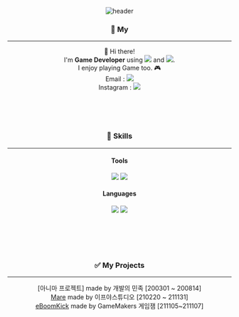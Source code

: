 <div align="center">
  
![header](https://capsule-render.vercel.app/api?type=Cylinder&color=auto&height=300&section=header&text=DogFootprint&fontSize=90)

### 🐲 My
--- 
👋 Hi there!  
I'm **Game Developer** using <img src="https://img.shields.io/badge/Unity-000000?style=flat-square&logo=Unity&logoColor=white"/> and <img src="https://img.shields.io/badge/Cocos Creator-55C2E1?style=flat-square&logo=Cocos&logoColor=white"/>.  
I enjoy playing Game too. 🎮  
Email : <a href="mailto:minwoobin2000@gmail.com"><img src="https://img.shields.io/badge/minwoobin2000@gmail.com-EA4335?style=flat-square&logo=Gmail&logoColor=white"/></a>  
Instagram : <a href="https://www.instagram.com/0r7l_ubinzzang/"><img src="https://img.shields.io/badge/woonenii-E4405F?style=flat-square&logo=Instagram&logoColor=white"/></a>  
<br />
<br />
<br />
<br />
  
### 💪 Skills 
---
#### Tools
<img src="https://img.shields.io/badge/Unity-000000?style=flat-square&logo=Unity&logoColor=white"/> <img src="https://img.shields.io/badge/Cocos Creator-55C2E1?style=flat-square&logo=Cocos&logoColor=white"/> 
#### Languages
<img src="https://img.shields.io/badge/C Sharp-239120?style=flat-square&logo=C Sharp&logoColor=white"/> <img src="https://img.shields.io/badge/TypeScript-3178C6?style=flat-square&logo=TypeScript&logoColor=white"/>


<br />
<br />
<br />
<br />
  
### ✅ My Projects
---
[아니마 프로젝트] made by 개발의 민족 [200301 ~ 200814]  
[Mare](https://github.com/WoobinMin/IFYAStudio) made by 이프야스튜디오 [210220 ~ 211131]  
[eBoomKick](https://github.com/WoobinMin/eBoomKick) made by GameMakers 게임잼 [211105~211107]

